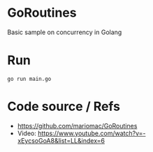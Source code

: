 # GoRoutines
 Basic sample on concurrency in Golang

# Run
```
go run main.go
```

# Code source / Refs
- https://github.com/mariomac/GoRoutines
- Video: https://www.youtube.com/watch?v=-xEycsoGoA8&list=LL&index=6
